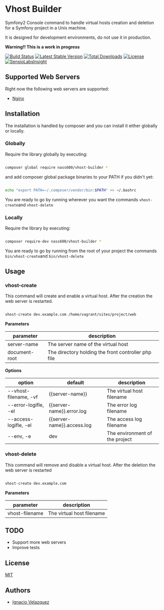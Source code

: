 # Vhost Builder #

Symfony2 Console command to handle virtual hosts creation and deletion for a Symfony project in a Unix machine.

It is designed for development environments, do not use it in production.

__Warning!! This is a work in progress__

[![Build Status](https://api.travis-ci.org/nass600/vhost-builder.svg?branch=master)](https://travis-ci.org/nass600/vhost-builder)
[![Latest Stable Version](https://poser.pugx.org/nass600/vhost-builder/v/stable.png)](https://packagist.org/packages/nass600/vhost-builder)
[![Total Downloads](https://poser.pugx.org/nass600/vhost-builder/downloads.png)](https://packagist.org/packages/nass600/vhost-builder)
[![License](https://poser.pugx.org/nass600/vhost-builder/license.svg)](https://packagist.org/packages/nass600/vhost-builder)
[![SensioLabsInsight](https://insight.sensiolabs.com/projects/2d92548d-2c86-4677-87de-0ec33c1670bb/mini.png)](https://insight.sensiolabs.com/projects/2d92548d-2c86-4677-87de-0ec33c1670bb)

## Supported Web Servers ##

Right now the following web servers are supported:

+ [Nginx](http://nginx.org/)


## Installation ##

The installation is handled by composer and you can install it either globally or locally.

### Globally ###

Require the library globally by executing:

````bash

composer global require nass600/vhost-builder *

````

and add composer global package binaries to your PATH if you didn't yet:

````bash

echo "export PATH=~/.composer/vendor/bin:$PATH" >> ~/.bashrc

````

You are ready to go by running wherever you want the commands `vhost-create`and `vhost-delete`

### Locally ###

Require the library by executing:

````bash

composer require-dev nass600/vhost-builder *

````

You are ready to go by running from the root of your project the commands `bin/vhost-create`and `bin/vhost-delete`


## Usage ##

### vhost-create ###

This command will create and enable a virtual host. After the creation the web server is restarted.

````bash

vhost-create dev.example.com /home/vagrant/sites/project/web

````

__Parameters__

| parameter     | description                                         |
| ------------- | --------------------------------------------------- |
| server-name   | The server name of the virtual host                 |
| document-root | The directory holding the front controller php file |

__Options__

| option                | default                    | description                    |
| --------------------- | -------------------------- | ------------------------------ |
| --vhost-filename, -vf | {{server-name}}            | The virtual host filename      |
| --error-logifle, -el  | {{server-name}}.error.log  | The error log filename         |
| --access-logifle, -el | {{server-name}}.access.log | The access log filename        |
| --env, -e             | dev                        | The environment of the project |


### vhost-delete ###

This command will remove and disable a virtual host. After the deletion the web server is restarted

````bash

vhost-create dev.example.com

````

__Parameters__

| parameter      | description               |
| -------------- | ------------------------- |
| vhost-filename | The virtual host filename |


## TODO ##

+ Support more web servers
+ Improve tests

## License ##

[MIT](LICENSE)


## Authors ##

+ [Ignacio Velazquez](http://ignaciovelazquez.es)
